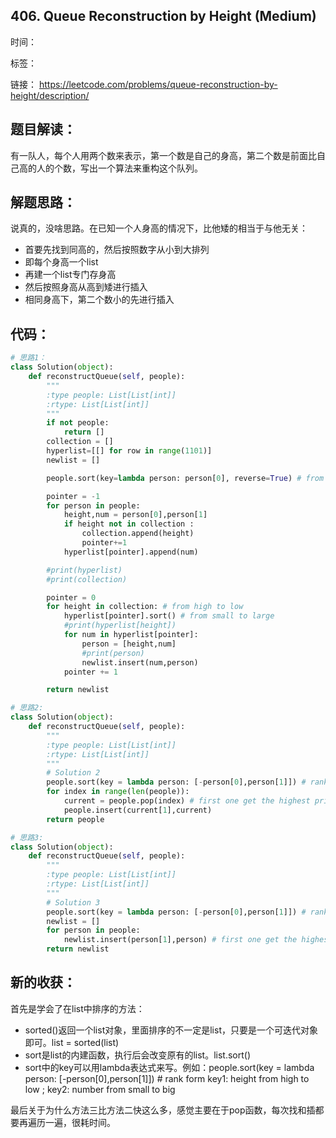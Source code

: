## 406. Queue Reconstruction by Height (Medium)

时间：

标签：

链接： <https://leetcode.com/problems/queue-reconstruction-by-height/description/>

## 题目解读：

有一队人，每个人用两个数来表示，第一个数是自己的身高，第二个数是前面比自己高的人的个数，写出一个算法来重构这个队列。 

## 解题思路： 

说真的，没啥思路。在已知一个人身高的情况下，比他矮的相当于与他无关： 

- 首要先找到同高的，然后按照数字从小到大排列 
- 即每个身高一个list 
- 再建一个list专门存身高 
- 然后按照身高从高到矮进行插入 
- 相同身高下，第二个数小的先进行插入 

## 代码： 

```python
# 思路1：
class Solution(object):
    def reconstructQueue(self, people):
        """
        :type people: List[List[int]]
        :rtype: List[List[int]]
        """
        if not people:
            return []
        collection = []
        hyperlist=[[] for row in range(1101)]
        newlist = []

        people.sort(key=lambda person: person[0], reverse=True) # from high to low

        pointer = -1
        for person in people:
            height,num = person[0],person[1]
            if height not in collection :
                collection.append(height)
                pointer+=1
            hyperlist[pointer].append(num)

        #print(hyperlist)
        #print(collection)

        pointer = 0
        for height in collection: # from high to low
            hyperlist[pointer].sort() # from small to large
            #print(hyperlist[height])
            for num in hyperlist[pointer]:
                person = [height,num]
                #print(person)
                newlist.insert(num,person)
            pointer += 1

        return newlist
```

```python
# 思路2:
class Solution(object):
    def reconstructQueue(self, people):
        """
        :type people: List[List[int]]
        :rtype: List[List[int]]
        """
        # Solution 2
        people.sort(key = lambda person: [-person[0],person[1]]) # rank form key1: height from high to low ; key2: number from small to big
        for index in range(len(people)):
            current = people.pop(index) # first one get the highest priority
            people.insert(current[1],current)
        return people
```

```python
# 思路3:
class Solution(object):
    def reconstructQueue(self, people):
        """
        :type people: List[List[int]]
        :rtype: List[List[int]]
        """
        # Solution 3
        people.sort(key = lambda person: [-person[0],person[1]]) # rank form key1: height from high to low ; key2: number from small to big
        newlist = []
        for person in people:
            newlist.insert(person[1],person) # first one get the highest priority
        return newlist
```



## 新的收获： 

首先是学会了在list中排序的方法： 

- sorted()返回一个list对象，里面排序的不一定是list，只要是一个可迭代对象即可。list = sorted(list) 
- sort是list的内建函数，执行后会改变原有的list。list.sort() 
- sort中的key可以用lambda表达式来写。例如：people.sort(key = lambda person: [-person[0],person[1]]) # rank form key1: height from high to low ; key2: number from small to big 

最后关于为什么方法三比方法二快这么多，感觉主要在于pop函数，每次找和插都要再遍历一遍，很耗时间。 